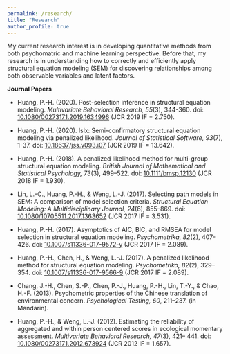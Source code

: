 ```yaml
---
permalink: /research/
title: "Research"
author_profile: true
---
```


My current research interest is in developing quantitative methods from both psychomatric and machine learning perspective. Before that, my research is in understanding how to correctly and efficiently apply structural equation modeling (SEM) for discovering relationships among both observable variables and latent factors. 


**Journal Papers**

+ Huang, P.-H. (2020). Post-selection inference in structural equation modeling. _Multivariate Behavioral Research, 55_(3), 344-360. doi: [10.1080/00273171.2019.1634996](https://doi.org/10.1080/00273171.2019.1634996) (JCR 2019 IF = 2.750).

+ Huang, P.-H. (2020). lslx: Semi-confirmatory structural equation modeling via penalized likelihood. _Journal of Statistical Software, 93_(7), 1-37. doi: [10.18637/jss.v093.i07](https://doi.org/10.18637/jss.v093.i07) (JCR 2019 IF = 13.642).

+ Huang, P.-H. (2018). A penalized likelihood method for multi-group structural equation modeling. _British Journal of Mathematical and Statistical Psychology, 73_(3), 499–522. doi: [10.1111/bmsp.12130](https://doi.org/10.1111/bmsp.12130) (JCR 2018 IF = 1.930).

+ Lin, L.-C., Huang, P.-H., & Weng, L.-J. (2017).  Selecting path models in SEM: A comparison of model selection criteria. _Structural Equation Modeling: A Multidisciplinary Journal, 24_(6), 855–869. doi: [10.1080/10705511.2017.1363652](https://doi.org/10.1080/10705511.2017.1363652) (JCR 2017 IF = 3.531).

+ Huang, P.-H. (2017). Asymptotics of AIC, BIC, and RMSEA for model selection in structural equation modeling. _Psychometrika, 82_(2), 407–426. doi: [10.1007/s11336-017-9572-y](https://doi.org/10.1007/s11336-017-9572-y) (JCR 2017 IF = 2.089).

+ Huang, P.-H., Chen, H., & Weng, L.-J. (2017). A penalized likelihood method for structural equation modeling. _Psychometrika, 82_(2), 329–354. doi: [10.1007/s11336-017-9566-9](https://doi.org/10.1007/s11336-017-9566-9) (JCR 2017 IF = 2.089).

+ Chang, J.-H., Chen, S.-P., Chen, P.-J., Huang, P.-H., Lin, T.-Y., & Chao, H.-F. (2013). Psychometric properties of the Chinese translation of environmental concern. _Psychological Testing, 60_, 211–237. (in Mandarin).

+ Huang, P.-H., & Weng, L.-J. (2012). Estimating the reliability of aggregated and within person centered scores in ecological momentary assessment. _Multivariate Behavioral Research, 47_(3), 421– 441. doi: [10.1080/00273171.2012.673924](https://doi.org/10.1080/00273171.2012.673924) (JCR 2012 IF = 1.657).